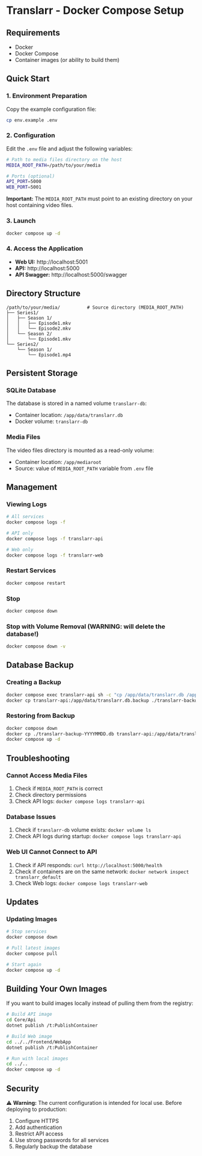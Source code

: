 # Translarr - Docker Compose Setup

## Requirements

- Docker
- Docker Compose
- Container images (or ability to build them)

## Quick Start

### 1. Environment Preparation

Copy the example configuration file:
```bash
cp env.example .env
```

### 2. Configuration

Edit the `.env` file and adjust the following variables:

```bash
# Path to media files directory on the host
MEDIA_ROOT_PATH=/path/to/your/media

# Ports (optional)
API_PORT=5000
WEB_PORT=5001
```

**Important:** The `MEDIA_ROOT_PATH` must point to an existing directory on your host containing video files.

### 3. Launch

```bash
docker compose up -d
```

### 4. Access the Application

- **Web UI:** http://localhost:5001
- **API:** http://localhost:5000
- **API Swagger:** http://localhost:5000/swagger

## Directory Structure

```
/path/to/your/media/          # Source directory (MEDIA_ROOT_PATH)
├── Series1/
│   ├── Season 1/
│   │   ├── Episode1.mkv
│   │   └── Episode2.mkv
│   └── Season 2/
│       └── Episode1.mkv
└── Series2/
    └── Season 1/
        └── Episode1.mp4
```

## Persistent Storage

### SQLite Database

The database is stored in a named volume `translarr-db`:
- Container location: `/app/data/translarr.db`
- Docker volume: `translarr-db`

### Media Files

The video files directory is mounted as a read-only volume:
- Container location: `/app/mediaroot`
- Source: value of `MEDIA_ROOT_PATH` variable from `.env` file

## Management

### Viewing Logs

```bash
# All services
docker compose logs -f

# API only
docker compose logs -f translarr-api

# Web only
docker compose logs -f translarr-web
```

### Restart Services

```bash
docker compose restart
```

### Stop

```bash
docker compose down
```

### Stop with Volume Removal (WARNING: will delete the database!)

```bash
docker compose down -v
```

## Database Backup

### Creating a Backup

```bash
docker compose exec translarr-api sh -c "cp /app/data/translarr.db /app/data/translarr.db.backup"
docker cp translarr-api:/app/data/translarr.db.backup ./translarr-backup-$(date +%Y%m%d).db
```

### Restoring from Backup

```bash
docker compose down
docker cp ./translarr-backup-YYYYMMDD.db translarr-api:/app/data/translarr.db
docker compose up -d
```

## Troubleshooting

### Cannot Access Media Files

1. Check if `MEDIA_ROOT_PATH` is correct
2. Check directory permissions
3. Check API logs: `docker compose logs translarr-api`

### Database Issues

1. Check if `translarr-db` volume exists: `docker volume ls`
2. Check API logs during startup: `docker compose logs translarr-api`

### Web UI Cannot Connect to API

1. Check if API responds: `curl http://localhost:5000/health`
2. Check if containers are on the same network: `docker network inspect translarr_default`
3. Check Web logs: `docker compose logs translarr-web`

## Updates

### Updating Images

```bash
# Stop services
docker compose down

# Pull latest images
docker compose pull

# Start again
docker compose up -d
```

## Building Your Own Images

If you want to build images locally instead of pulling them from the registry:

```bash
# Build API image
cd Core/Api
dotnet publish /t:PublishContainer

# Build Web image
cd ../../Frontend/WebApp
dotnet publish /t:PublishContainer

# Run with local images
cd ../..
docker compose up -d
```

## Security

⚠️ **Warning:** The current configuration is intended for local use. Before deploying to production:

1. Configure HTTPS
2. Add authentication
3. Restrict API access
4. Use strong passwords for all services
5. Regularly backup the database

